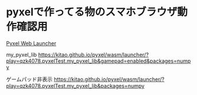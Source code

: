 # pyxelで作ってる物のスマホブラウザ動作確認用

[Pyxel Web Launcher](https://kitao.github.io/pyxel/wasm/launcher/)


my_pyxel_lib
https://kitao.github.io/pyxel/wasm/launcher/?play=qzk4078.pyxelTest.my_pyxel_lib&gamepad=enabled&packages=numpy

ゲームパッド非表示
https://kitao.github.io/pyxel/wasm/launcher/?play=qzk4078.pyxelTest.my_pyxel_lib&packages=numpy





